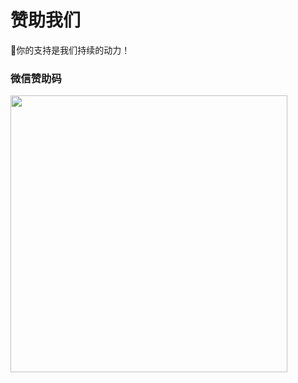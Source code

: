 # 赞助我们



🧧你的支持是我们持续的动力！

### 微信赞助码
<div id="wechat">
<img height="443" width="443" src="/img/weixinsponsor.png"/>
</div>